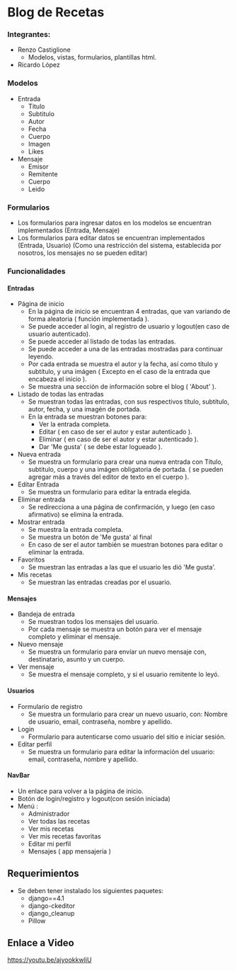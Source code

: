 # Blog de Recetas

### Integrantes:
- Renzo Castiglione
    - Modelos, vistas, formularios, plantillas html.
- Ricardo López

### Modelos
- Entrada
    - Titulo
    - Subtitulo
    - Autor
    - Fecha
    - Cuerpo
    - Imagen
    - Likes
- Mensaje
    - Emisor
    - Remitente
    - Cuerpo
    - Leido

### Formularios
- Los formularios para ingresar datos en los modelos se encuentran implementados (Entrada, Mensaje)
- Los formularios para editar datos se encuentran implementados (Entrada, Usuario) (Como una restricción del sistema, establecida por nosotros, los mensajes no se pueden editar)

### Funcionalidades

#### Entradas
- Página de inicio
    - En la página de inicio se encuentran 4 entradas, que van variando de forma aleatoria ( función implementada ).
    - Se puede acceder al login, al registro de usuario y logout(en caso de usuario autenticado).
    - Se puede acceder al listado de todas las entradas.
    - Se puede acceder a una de las entradas mostradas para continuar leyendo.
    - Por cada entrada se muestra el autor y la fecha, así como título y subtítulo, y una imágen ( Excepto en el caso de la entrada que encabeza el inicio ).
    - Se muestra una sección de información sobre el blog ( 'About' ).
- Listado de todas las entradas
    - Se muestran todas las entradas, con sus respectivos título, subtítulo, autor, fecha, y una imagén de portada.
    - En la entrada se muestran botones para:
        - Ver la entrada completa.
        - Editar ( en caso de ser el autor y estar autenticado ).
        - Eliminar ( en caso de ser el autor y estar autenticado ).
        - Dar 'Me gusta' ( se debe estar logueado ).
- Nueva entrada
    - Se muestra un formulario para crear una nueva entrada con Título, subtitulo, cuerpo y una imágen obligatoria de portada. ( se pueden agregar más a través del editor de texto en el cuerpo ).
- Editar Entrada
    - Se muestra un formulario para editar la entrada elegida.
- Eliminar entrada
    - Se redirecciona a una página de confirmación, y luego (en caso afirmativo) se elimina la entrada.
- Mostrar entrada
    - Se muestra la entrada completa.
    - Se muestra un botón de 'Me gusta' al final
    - En caso de ser el autor también se muestran botones para editar o eliminar la entrada.
- Favoritos
    - Se muestran las entradas a las que el usuario les dió 'Me gusta'.
- Mis recetas
    - Se muestran las entradas creadas por el usuario.

#### Mensajes
- Bandeja de entrada
    - Se muestran todos los mensajes del usuario.
    - Por cada mensaje se muestra un botón para ver el mensaje completo y eliminar el mensaje.
- Nuevo mensaje
    - Se muestra un formulario para envíar un nuevo mensaje con, destinatario, asunto y un cuerpo.
- Ver mensaje
    - Se muestra el mensaje completo, y si el usuario remitente lo leyó.

#### Usuarios
- Formulario de registro
    - Se muestra un formulario para crear un nuevo usuario, con: Nombre de usuario, email, contraseña, nombre y apellido.
- Login
    - Formulario para autenticarse como usuario del sitio e iniciar sesión.
- Editar perfil
    - Se muestra un formulario para editar la información del usuario: email, contraseña, nombre y apellido.

#### NavBar
- Un enlace para volver a la página de inicio.
- Botón de login/registro y logout(con sesión iniciada)
- Menú :
    - Administrador
    - Ver todas las recetas
    - Ver mis recetas
    - Ver mis recetas favoritas
    - Editar mi perfil
    - Mensajes ( app mensajeria )

## Requerimientos
- Se deben tener instalado los siguientes paquetes:
    - django==4.1
    - django-ckeditor
    - django_cleanup
    - Pillow

## Enlace a Video

https://youtu.be/ajyookkwIiU
